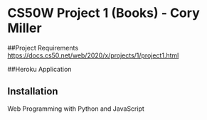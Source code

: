 # CS50W Project 1 (Books) - Cory Miller

##Project Requirements
 https://docs.cs50.net/web/2020/x/projects/1/project1.html

##Heroku Application


## Installation



Web Programming with Python and JavaScript
